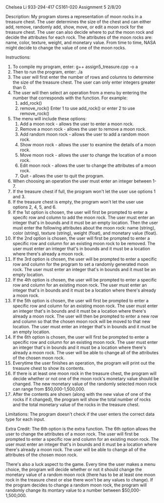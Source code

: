 Chelsea Li
933-294-417
CS161-020
Assignment 5
2/8/20

Description: 
My program stores a representation of moon rocks in a treasure chest. The user determines the size of the chest and can either add, remove, randomly add, show, move, or edit a moon rock for the treasure chest. The user can also decide where to put the moon rock and decide the attributes for each rock. The attributes of the moon rocks are: name, color, texture, weight, and monetary value. From time to time, NASA might decide to change the value of one of the moon rocks.

Instructions:
1. To compile my program, enter: g++ assign5_treasure.cpp -o a
2. Then to run the program, enter: ./a
3. The user will first enter the number of rows and columns to determine the size of the treasure chest. The user can only enter integers greater than 0.
4. The user will then select an operation from a menu by entering the number that corresponds with the function. For example:
	1) add_rock()
	2) remove_rock()
	Enter 1 to use add_rock() or enter 2 to use remove_rock()
5. The menu will include these options:
	1) Add a moon rock - allows the user to enter a moon rock.
	2) Remove a moon rock - allows the user to remove a moon rock.
	3) Add random moon rock - allows the user to add a random moon rock.
	4) Show moon rock - allows the user to examine the details of a moon rock.
	5) Move moon rock - allows the user to change the location of a moon rock.
	6) Edit moon rock - allows the user to change the attributes of a moon rock.
	7) Quit - allows the user to quit the program.
6. When choosing an operation the user must enter an integer between 1-7.
7. If the treasure chest if full, the program won't let the user use options 1 and 3.
8. If the treasure chest is empty, the program won't let the user use options 2, 4, 5, and 6.
9. If the 1st option is chosen, the user will first be prompted to enter a specifc row and column to add the moon rock. The user must enter an integer that's in bounds and it must be an empty location. Then the user must enter the following attributes about the moon rock: name (string), color (string), texture (string), weight (float), and monetary value (float).
10. If the 2nd option is chosen, the user will first be prompted to enter a specific row and column for an existing moon rock to be removed. The user must enter an integer that's in bounds and it must be a location where there's already a moon rock.
11. If the 3rd option is chosen, the user will be prompted to enter a specific row and column for the program to set a randomly generated moon rock. The user must enter an integer that's in bounds and it must be an empty location.
12. If the 4th option is chosen, the user will be prompted to enter a specific row and column for an existing moon rock. The user must enter an integer that's in bounds and it must be a location where there's already a moon rock.
13. If the 5th option is chosen, the user will first be prompted to enter a specific row and column for an existing moon rock. The user must enter an integer that's in bounds and it must be a location where there's already a moon rock. The user will then be prompted to enter a new row and column so that the chosen moon rock will be moved to that new location. The user must enter an integer that's in bounds and it must be an empty location.
14. If the 6th option is chosen, the user will first be prompted to enter a specific row and column for an existing moon rock. The user must enter an integer that's in bounds and it must be a location where there's already a moon rock. The user will be able to change all of the attributes of the chosen moon rock. 
15. Everytime the user finishes an operation, the program will print out the treasure chest to show its contents.
16. If there is at least one moon rock in the treasure chest, the program will decide whether or not one of the moon rock's monetary value should be changed. The new monetary value of the randomly selected moon rock can range from $50,000-1,500,000.
17. After the contents are shown (along with the new value of one of the rocks if it changed), the program will show the total number of rocks and the total monetary value of the rocks in the treasure chest.

Limitations:
The program doesn't check if the user enters the correct data type for each input. 

Extra Credit:
The 6th option is the extra function. The 6th option allows the user to change the attributes of a moon rock. The user will first be prompted to enter a specific row and column for an existing moon rock. The user must enter an integer that's in bounds and it must be a location where there's already a moon rock. The user will be able to change all of the attributes of the chosen moon rock.

There's also a luck aspect to the game. Every time the user makes a menu choice, the program will decide whether or not it should change the monetary value of a random moon rock (there has to be at least one moon rock in the treasure chest or else there won't be any values to change). If the program decides to change a random moon rock, the program will randomly change its montary value to a number between $50,000-1,500,000.

